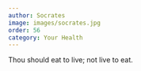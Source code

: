 ```yaml
---
author: Socrates
image: images/socrates.jpg
order: 56
category: Your Health
---
```


Thou should eat to live; not live to eat.
